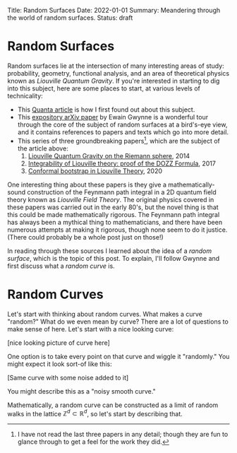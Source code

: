 Title: Random Surfaces
Date: 2022-01-01
Summary: Meandering through the world of random surfaces.
Status: draft

# Random Surfaces

Random surfaces lie at the intersection of many interesting areas of study: probability,
geometry, functional analysis, and an area of theoretical physics known as
_Liouville Quantum Gravity_. 
If you're interested in starting to dig into this subject, here are some places to start,
at various levels of technicality:

* This [Quanta article](https://www.quantamagazine.org/mathematicians-prove-2d-version-of-quantum-gravity-really-works-20210617/)
is how I first found out about this subject.
* This [expository arXiv paper](https://arxiv.org/abs/1908.05573) by Ewain Gwynne is a
wonderful tour through the core of the subject of random surfaces at a bird's-eye view,
and it contains references to papers and texts which go into more detail.
* This series of three groundbreaking papers[^1], which are the subject of the article above:
	1. [Liouville Quantum Gravity on the Riemann sphere](https://arxiv.org/abs/1410.7318), 2014
	2. [Integrability of Liouville theory: proof of the DOZZ Formula](https://arxiv.org/abs/1707.08785), 2017
	3. [Conformal bootstrap in Liouville Theory](https://arxiv.org/abs/2005.11530), 2020



One interesting thing about these papers is they give a mathematically-sound
construction of the Feynmann path integral in a 2D quantum field theory known as _Liouville Field Theory_.
The original physics covered in these papers was carried out in the early 80's,
but the novel thing is that this could be made mathematically rigorous. The Feynmann path
integral has always been a mythical thing to mathematicians, and there have been numerous
attempts at making it rigorous, though none seem to do it justice. (There could probably be a whole post just on those!)

In reading through these sources I learned about the idea of a _random surface_, which is the topic of this post. To explain,
I'll follow Gwynne and first discuss what a _random curve_ is.

# Random Curves

Let's start with thinking about random curves. What makes a curve "random?" What do we even mean by curve?
There are a lot of questions to make sense of here. Let's start with a nice looking curve:

[nice looking picture of curve here]

One option is to take every point on that curve and wiggle it "randomly." You might expect it look sort-of like
this:

[Same curve with some noise added to it]

You might describe this as a "noisy smooth curve." 

Mathematically, a random curve can be constructed as a limit of random walks in the lattice
$ℤ^d ⊂ ℝ^d$, so let's start by describing that.



<!-- It is unexpected that the Gaussian Free Field even exists. It's a random variable valued in the space $H^1(D)$ where $D \subset \mathbb{C}$ -->
<!-- is the unit disk in the complex plane, and $H^1$ is the space of _Sobolev functions_. More -->
<!-- on them later. -->



[^1]: I have not read the last three papers in any detail; though they are fun to glance through to get a feel for the work they did.